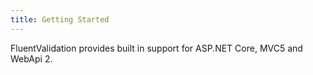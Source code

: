 ```yaml
---
title: Getting Started
---
```

FluentValidation provides built in support for ASP.NET Core, MVC5 and WebApi 2. 